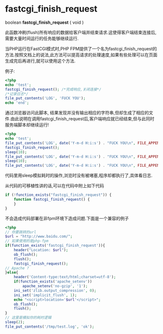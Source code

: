 # fastcgi\_finish\_request

boolean **fastcgi\_finish\_request** \( void \)

此函数冲刷\(flush\)所有响应的数据给客户端并结束请求.这使得客户端结束连接后,需要大量时间运行的任务能够继续运行.

当PHP运行在FastCGI模式时,PHP FPM提供了一个名为fastcgi\_finish\_request的方法.按照文档上的说法,此方法可以提高请求的处理速度,如果有些处理可以在页面生成完后再进行,就可以使用这个方法.

例子:

```php
<?php
echo 'test';
fastcgi_finish_request(); /*完成响应,关闭连接*/
/*记录日志*/
file_put_contents('LOG', 'FUCK YOU');
echo 'end';
```

通过浏览器访问此脚本, 结果发现并没有输出相应的字符串,但却生成了相应的文件.由此说明在调用fastcgi\_finish\_request后,客户端响应就已经结束,但与此同时服务端脚本却继续运行!

```php
<?php
echo 'test';
file_put_contents('LOG', date('Y-m-d H:i:s') . "FUCK YOU\n", FILE_APPEND);
fastcgi_finish_request();
sleep(10);
file_put_contents('LOG', date('Y-m-d H:i:s') . "FUCK YOU\n", FILE_APPEND);
sleep(10);
file_put_contents('LOG', date('Y-m-d H:i:s') . "FUCK YOU\n", FILE_APPEND);
```

代码里用sleep模拟耗时的操作,浏览时没有被堵塞,程序却都执行了,具体看日志.

从代码的可移植性讲的话,可以在代码中附上如下代码

```php
if (!function_exists("fastcgi_finish_request")) {
    function fastcgi_finish_request() {
    }
}
```

不会造成代码部署在非fpm环境下造成问题.下面是一个兼容的例子

```php
<?php
// 你要跳转的url
$url = "http://www.baidu.com/";
// 如果使用的是php-fpm
if(function_exists('fastcgi_finish_request')){ 
    header("Location: $url"); 
    ob_flush(); 
    flush(); 
    fastcgi_finish_request();
// Apache ?
}else{ 
    header('Content-type:text/html;charset=utf-8');
    if(function_exists('apache_setenv'))
        apache_setenv('no-gzip', '1');
    ini_set('zlib.output_compression', 0); 
    ini_set('implicit_flush', 1); 
    echo "<script>location='$url'</script>"; 
    ob_flush(); 
    flush();
}
// 这里是模拟你的耗时逻辑
sleep(2); 
file_put_contents('/tmp/test.log', 'ok');
```

